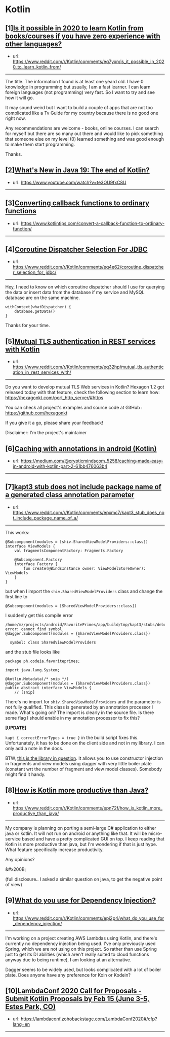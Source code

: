 # Kotlin
## [1][Is it possible in 2020 to learn Kotlin from books/courses if you have zero experience with other languages?](https://www.reddit.com/r/Kotlin/comments/eq7yxn/is_it_possible_in_2020_to_learn_kotlin_from/)
- url: https://www.reddit.com/r/Kotlin/comments/eq7yxn/is_it_possible_in_2020_to_learn_kotlin_from/
---
The title.
The information I found is at least one yeard old.
I have 0 knowledge in programming but usually, I am a fast learner. I can learn foreign languages (not programming) very fast. So I want to try and see how it will go.

It may sound weird but I want to build a couple of apps that are not too complicated like a Tv Guide for my country because there is no good one right now.

Any recommendations are welcome - books, online courses. I can search for myself but there are so many out there and would like to pick something that someone else on my level (0) learned something and was good enough to make them start programming.

Thanks.
## [2][What's New in Java 19: The end of Kotlin?](https://www.reddit.com/r/Kotlin/comments/eqgfc3/whats_new_in_java_19_the_end_of_kotlin/)
- url: https://www.youtube.com/watch?v=te3OU9fxC8U
---

## [3][Converting callback functions to ordinary functions](https://www.reddit.com/r/Kotlin/comments/eqevsd/converting_callback_functions_to_ordinary/)
- url: https://www.kotlintips.com/convert-a-callback-function-to-ordinary-function/
---

## [4][Coroutine Dispatcher Selection For JDBC](https://www.reddit.com/r/Kotlin/comments/eq4e62/coroutine_dispatcher_selection_for_jdbc/)
- url: https://www.reddit.com/r/Kotlin/comments/eq4e62/coroutine_dispatcher_selection_for_jdbc/
---
Hey, I need to know on which coroutine dispatcher should I use for querying the data or insert data from the database if my service and MySQL database are on the same machine.

    withContext(whatDispatcher) {   
        database.getData()
    }

Thanks for your time.
## [5][Mutual TLS authentication in REST services with Kotlin](https://www.reddit.com/r/Kotlin/comments/eq32hp/mutual_tls_authentication_in_rest_services_with/)
- url: https://www.reddit.com/r/Kotlin/comments/eq32hp/mutual_tls_authentication_in_rest_services_with/
---
Do you want to develop mutual TLS Web services in Kotlin? Hexagon 1.2 got released today with that feature, check the following section to learn how: https://hexagonkt.com/port_http_server/#https 

You can check all project's examples and source code at GitHub : https://github.com/hexagonkt

If you give it a go, please share your feedback!

Disclaimer: I'm the project's maintainer
## [6][Caching with annotations in android (Kotlin)](https://www.reddit.com/r/Kotlin/comments/epwyeb/caching_with_annotations_in_android_kotlin/)
- url: https://medium.com/@crypticmindscom_5258/caching-made-easy-in-android-with-kotlin-part-2-61bb476063b4
---

## [7][kapt3 stub does not include package name of a generated class annotation parameter](https://www.reddit.com/r/Kotlin/comments/epxmc7/kapt3_stub_does_not_include_package_name_of_a/)
- url: https://www.reddit.com/r/Kotlin/comments/epxmc7/kapt3_stub_does_not_include_package_name_of_a/
---
This works:

    @Subcomponent(modules = [shiv.SharedViewModelProviders::class])
    interface ViewModels {
        val fragmentsComponentFactory: Fragments.Factory
    
        @Subcomponent.Factory
        interface Factory {
            fun create(@BindsInstance owner: ViewModelStoreOwner): ViewModels
        }
    }

but when I import the `shiv.SharedViewModelProviders` class and change the first line to

    @Subcomponent(modules = [SharedViewModelProviders::class])

I suddenly get this compile error

    /home/mz/projects/android/FavoritePrimes/app/build/tmp/kapt3/stubs/debug/ph/codeia/favoriteprimes/ViewModels.java:6: error: cannot find symbol
    @dagger.Subcomponent(modules = {SharedViewModelProviders.class})
                                    ^
      symbol: class SharedViewModelProviders

and the stub file looks like

    package ph.codeia.favoriteprimes;
    
    import java.lang.System;
    
    @kotlin.Metadata(/* snip */)
    @dagger.Subcomponent(modules = {SharedViewModelProviders.class})
    public abstract interface ViewModels {
        // [snip]

There's no import for `shiv.SharedViewModelProviders` and the parameter is not fully qualified. This class is generated by an annotation processor I made. What's going on? The import is clearly in the source file. Is there some flag I should enable in my annotation processor to fix this?


**[UPDATE]**

`kapt { correctErrorTypes = true }` in the build script fixes this. Unfortunately, it has to be done on the client side and not in my library. I can only add a note in the docs.

BTW, [this is the library in question](https://github.com/monzee/shiv). It allows you to use constructor injection in fragments and view models using dagger with very little boiler plate (constant wrt the number of fragment and view model classes). Somebody might find it handy.
## [8][How is Kotlin more productive than Java?](https://www.reddit.com/r/Kotlin/comments/epn72f/how_is_kotlin_more_productive_than_java/)
- url: https://www.reddit.com/r/Kotlin/comments/epn72f/how_is_kotlin_more_productive_than_java/
---
My  company is planning on porting a semi-large C# application to either java  or kotlin.  It will not run on android or anything like that.  It will  be micro-service based and have a pretty complicated GUI on top.  I keep  reading that Kotlin is more productive than java, but I'm wondering if  that is just hype. What feature specifically increase productivity.

Any opinions?

&amp;#x200B;

(full disclosure.. I asked a similar question on java, to get the negative point of view)
## [9][What do you use for Dependency Injection?](https://www.reddit.com/r/Kotlin/comments/epj2p4/what_do_you_use_for_dependency_injection/)
- url: https://www.reddit.com/r/Kotlin/comments/epj2p4/what_do_you_use_for_dependency_injection/
---
I'm working on a project creating AWS Lambdas using Kotlin, and there's currently no dependency injection being used. I've only previously used Spring, which we are not using on this project. So rather than use Spring just to get its DI abilities (which aren't really suited to cloud functions anyway due to being runtime), I am looking at an alternative.

Dagger seems to be widely used, but looks complicated with a lot of boiler plate. Does anyone have any preference for Koin or Kodein?
## [10][LambdaConf 2020 Call for Proposals - Submit Kotlin Proposals by Feb 15 (June 3-5, Estes Park, CO)](https://www.reddit.com/r/Kotlin/comments/epjb9o/lambdaconf_2020_call_for_proposals_submit_kotlin/)
- url: https://lambdaconf.zohobackstage.com/LambdaConf2020#/cfp?lang=en
---

